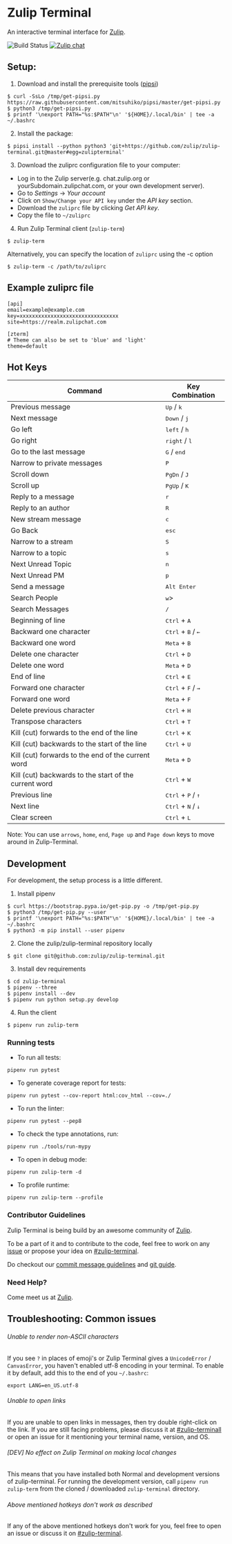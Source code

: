 # Zulip Terminal

An interactive terminal interface for [Zulip](https://zulipchat.com).

![Build Status](https://travis-ci.org/zulip/zulip-terminal.svg?branch=master)  [![Zulip chat](https://img.shields.io/badge/zulip-join_chat-brightgreen.svg)](https://chat.zulip.org/#narrow/stream/206-zulip-terminal)

## Setup:

1. Download and install the prerequisite tools ([pipsi](https://github.com/mitsuhiko/pipsi))
```
$ curl -SsLo /tmp/get-pipsi.py https://raw.githubusercontent.com/mitsuhiko/pipsi/master/get-pipsi.py
$ python3 /tmp/get-pipsi.py
$ printf '\nexport PATH="%s:$PATH"\n' '${HOME}/.local/bin' | tee -a ~/.bashrc
```

2. Install the package:
```
$ pipsi install --python python3 'git+https://github.com/zulip/zulip-terminal.git@master#egg=zulipterminal'
```

3. Download the zuliprc configuration file to your computer:

- Log in to the Zulip server(e.g. chat.zulip.org or yourSubdomain.zulipchat.com, or your own development server).
- Go to _Settings_ -> _Your account_
- Click on `Show/Change your API key` under the _API key_ section.
- Download the `zuliprc` file by clicking _Get API key_.
- Copy the file to `~/zuliprc`

4. Run Zulip Terminal client (`zulip-term`)
```
$ zulip-term
```
Alternatively, you can specify the location of `zuliprc` using the -c option
```
$ zulip-term -c /path/to/zuliprc
```

## Example zuliprc file
```
[api]
email=example@example.com
key=xxxxxxxxxxxxxxxxxxxxxxxxxxxxxxxx
site=https://realm.zulipchat.com

[zterm]
# Theme can also be set to 'blue' and 'light'
theme=default
```


## Hot Keys
| Command                                               | Key Combination                               |
| ----------------------------------------------------- | --------------------------------------------- |
| Previous message                                      | <kbd>Up</kbd> / <kbd>k</kbd>                  |
| Next message                                          | <kbd>Down</kbd> / <kbd>j</kbd>                |
| Go left                                               | <kbd>left</kbd> / <kbd>h</kbd>                |
| Go right                                              | <kbd>right</kbd> / <kbd>l</kbd>               |
| Go to the last message                                | <kbd>G</kbd> / <kbd>end</kbd>                 |
| Narrow to private messages                            | <kbd>P</kbd>                                  |
| Scroll down                                           | <kbd>PgDn</kbd> / <kbd>J</kbd>                |
| Scroll up                                             | <kbd>PgUp</kbd> / <kbd>K</kbd>                |
| Reply to a message                                    | <kbd>r</kbd>                                  |
| Reply to an author                                    | <kbd>R</kbd>                                  |
| New stream message                                    | <kbd>c</kbd>                                  |
| Go Back                                               | <kbd>esc</kbd>                                |
| Narrow to a stream                                    | <kbd>S</kbd>                                  |
| Narrow to a topic                                     | <kbd>s</kbd>                                  |
| Next Unread Topic                                     | <kbd>n</kbd>                                  |
| Next Unread PM                                        | <kbd>p</kbd>                                  |
| Send a message                                        | <kbd>Alt Enter</kbd>                          |
| Search People                                         | <kbd>w</kbd>>                                 |
| Search Messages                                       | <kbd>/</kbd>                                  |
| Beginning of line                                     | <kbd>Ctrl</kbd> + <kbd>A</kbd>                |
| Backward one character                                | <kbd>Ctrl</kbd> + <kbd>B</kbd> / <kbd>←</kbd> |
| Backward one word                                     | <kbd>Meta</kbd> + <kbd>B</kbd>                |
| Delete one character                                  | <kbd>Ctrl</kbd> + <kbd>D</kbd>                |
| Delete one word                                       | <kbd>Meta</kbd> + <kbd>D</kbd>                |
| End of line                                           | <kbd>Ctrl</kbd> + <kbd>E</kbd>                |
| Forward one character                                 | <kbd>Ctrl</kbd> + <kbd>F</kbd> / <kbd>→</kbd> |
| Forward one word                                      | <kbd>Meta</kbd> + <kbd>F</kbd>                |
| Delete previous character                             | <kbd>Ctrl</kbd> + <kbd>H</kbd>                |
| Transpose characters                                  | <kbd>Ctrl</kbd> + <kbd>T</kbd>                |
| Kill (cut) forwards to the end of the line            | <kbd>Ctrl</kbd> + <kbd>K</kbd>                |
| Kill (cut) backwards to the start of the line         | <kbd>Ctrl</kbd> + <kbd>U</kbd>                |
| Kill (cut) forwards to the end of the current word    | <kbd>Meta</kbd> + <kbd>D</kbd>                |
| Kill (cut) backwards to the start of the current word | <kbd>Ctrl</kbd> + <kbd>W</kbd>                |
| Previous line                                         | <kbd>Ctrl</kbd> + <kbd>P</kbd> / <kbd>↑</kbd> |
| Next line                                             | <kbd>Ctrl</kbd> + <kbd>N</kbd> / <kbd>↓</kbd> |
| Clear screen                                          | <kbd>Ctrl</kbd> + <kbd>L</kbd>                |

Note: You can use `arrows`, `home`, `end`, `Page up` and `Page down` keys to move around in Zulip-Terminal.

## Development

For development, the setup process is a little different.

1. Install pipenv
```
$ curl https://bootstrap.pypa.io/get-pip.py -o /tmp/get-pip.py
$ python3 /tmp/get-pip.py --user
$ printf '\nexport PATH="%s:$PATH"\n' '${HOME}/.local/bin' | tee -a ~/.bashrc
$ python3 -m pip install --user pipenv
```

2. Clone the zulip/zulip-terminal repository locally
```
$ git clone git@github.com:zulip/zulip-terminal.git
```

3. Install dev requirements
```
$ cd zulip-terminal
$ pipenv --three
$ pipenv install --dev
$ pipenv run python setup.py develop
```

4. Run the client
```
$ pipenv run zulip-term
```

### Running tests

* To run all tests:
```
pipenv run pytest
```

* To generate coverage report for tests:
```
pipenv run pytest --cov-report html:cov_html --cov=./
```

* To run the linter:
```
pipenv run pytest --pep8
```

* To check the type annotations, run:
```
pipenv run ./tools/run-mypy
```

* To open in debug mode:
```
pipenv run zulip-term -d
```

* To profile runtime:
```
pipenv run zulip-term --profile
```

### Contributor Guidelines

Zulip Terminal is being build by an awesome community of [Zulip](https://zulipchat.com/team).

To be a part of it and to contribute to the code, feel free to work on any [issue](https://github.com/zulip/zulip-terminal/issues) or propose your idea on
[#zulip-terminal](https://chat.zulip.org/#narrow/stream/206-zulip-terminal).

Do checkout our [commit message guidelines](http://zulip.readthedocs.io/en/latest/contributing/version-control.html) and
[git guide](http://zulip.readthedocs.io/en/latest/git/index.html).

### **Need Help?**
Come meet us at [Zulip](https://chat.zulip.org/#narrow/stream/206-zulip-terminal).

Troubleshooting: Common issues
------------------------------

###### Unable to render non-ASCII characters

If you see `?` in places of emoji's or Zulip Terminal gives a `UnicodeError` / `CanvasError`, you haven't enabled utf-8
encoding in your terminal. To enable it by default, add this to the end of you `~/.bashrc`:

```
export LANG=en_US.utf-8
```

###### Unable to open links
 
If you are unable to open links in messages, then try double right-click on the link.
If you are still facing problems, please discuss it at 
[#zulip-terminall](https://chat.zulip.org/#narrow/stream/206-zulip-terminal) or open an issue
for it mentioning your terminal name, version, and OS.

###### [DEV] No effect on Zulip Terminal on making local changes

This means that you have installed both Normal and development versions of zulip-terminal. For running the development version, call
`pipenv run zulip-term` from the cloned / downloaded `zulip-terminal` directory.

###### Above mentioned hotkeys don't work as described

If any of the above mentioned hotkeys don't work for you, feel free to open an issue or discuss it on [#zulip-terminal](https://chat.zulip.org/#narrow/stream/206-zulip-terminal).
